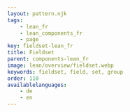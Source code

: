 ```yaml
---
layout: pattern.njk
tags: 
    - lean_fr
    - lean_components_fr
    - page
key: fieldset-lean_fr
title: Fieldset
parent: components-lean_fr
image: lean/overview/fieldset.webp
keywords: fieldset, field, set, group
order: 110
availablelanguages: 
    - de
    - en
---
```


